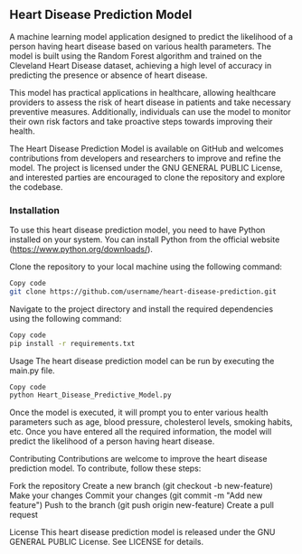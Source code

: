 ## Heart Disease Prediction Model
A machine learning model application designed to predict the likelihood of a person having heart disease based on various health parameters. The model is built using the Random Forest algorithm and trained on the Cleveland Heart Disease dataset, achieving a high level of accuracy in predicting the presence or absence of heart disease.

This model has practical applications in healthcare, allowing healthcare providers to assess the risk of heart disease in patients and take necessary preventive measures. Additionally, individuals can use the model to monitor their own risk factors and take proactive steps towards improving their health.

The Heart Disease Prediction Model is available on GitHub and welcomes contributions from developers and researchers to improve and refine the model. The project is licensed under the GNU GENERAL PUBLIC License, and interested parties are encouraged to clone the repository and explore the codebase.

### Installation
To use this heart disease prediction model, you need to have Python installed on your system. You can install Python from the official website (https://www.python.org/downloads/).

Clone the repository to your local machine using the following command:

```bash
Copy code
git clone https://github.com/username/heart-disease-prediction.git
```
Navigate to the project directory and install the required dependencies using the following command:

```bash
Copy code
pip install -r requirements.txt
```

Usage
The heart disease prediction model can be run by executing the main.py file.

```bash
Copy code
python Heart_Disease_Predictive_Model.py
```

Once the model is executed, it will prompt you to enter various health parameters such as age, blood pressure, cholesterol levels, smoking habits, etc. Once you have entered all the required information, the model will predict the likelihood of a person having heart disease.

Contributing
Contributions are welcome to improve the heart disease prediction model. To contribute, follow these steps:

  Fork the repository
  Create a new branch (git checkout -b new-feature)
  Make your changes
  Commit your changes (git commit -m "Add new feature")
  Push to the branch (git push origin new-feature)
  Create a pull request
  
License
This heart disease prediction model is released under the GNU GENERAL PUBLIC License. See LICENSE for details.
